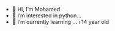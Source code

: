 - 👋 Hi, I’m Mohamed
- 👀 I’m interested in python...
- 🌱 I’m currently learning ...
i 14 year old
<!---
nohamed14/nohamed14 is a ✨ special ✨ repository because its `README.md` (this file) appears on your GitHub profile.
You can click the Preview link to take a look at your changes.
--->
